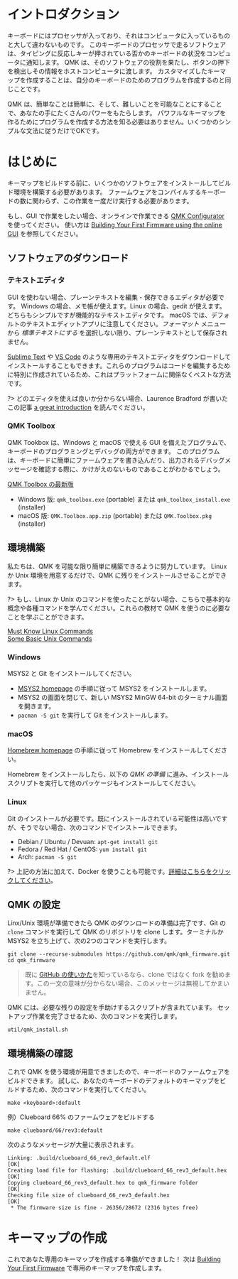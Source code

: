 <!---
  original document: docs/newbs_getting_started.md
  $ git show 161d469:docs/newbs_getting_started.md
-->

# イントロダクション

キーボードにはプロセッサが入っており、それはコンピュータに入っているものと大して違わないものです。
このキーボードのプロセッサで走るソフトウェアは、タイピングに反応しキーが押されている否かのキーボードの状況をコンピュータに通知します。
QMK は、そのソフトウェアの役割を果たし、ボタンの押下を検出しその情報をホストコンピュータに渡します。
カスタマイズしたキーマップを作成することは、自分のキーボードのためのプログラムを作成するのと同じことです。

QMK は、簡単なことは簡単に、そして、難しいことを可能なことにすることで、あなたの手にたくさんのパワーをもたらします。
パワフルなキーマップを作るためにプログラムを作成する方法を知る必要はありません。いくつかのシンプルな文法に従うだけでOKです。

# はじめに

キーマップをビルドする前に、いくつかのソフトウェアをインストールしてビルド環境を構築する必要があります。
ファームウェアをコンパイルするキーボードの数に関わらず、この作業を一度だけ実行する必要があります。

もし、GUI で作業をしたい場合、オンラインで作業できる [QMK Configurator](https://config.qmk.fm) を使ってください。
使い方は [Building Your First Firmware using the online GUI](newbs_building_firmware_configurator.md) を参照してください。

## ソフトウェアのダウンロード

### テキストエディタ

GUI を使わない場合、プレーンテキストを編集・保存できるエディタが必要です。
Windows の場合、メモ帳が使えます。Linux の場合、gedit が使えます。
どちらもシンプルですが機能的なテキストエディタです。
macOS では、デフォルトのテキストエディットアプリに注意してください。_フォーマット_ メニューから _標準テキストにする_ を選択しない限り、プレーンテキストとして保存されません。

[Sublime Text](https://www.sublimetext.com/) や [VS Code](https://code.visualstudio.com/) のような専用のテキストエディタをダウンロードしてインストールすることもできます。これらのプログラムはコードを編集するために特別に作成されているため、これはプラットフォームに関係なくベストな方法です。

?> どのエディタを使えば良いか分からない場合、Laurence Bradford が書いたこの記事 [a great introduction](https://learntocodewith.me/programming/basics/text-editors/) を読んでください。

### QMK Toolbox

QMK Tookbox は、Windows と macOS で使える GUI を備えたプログラムで、キーボードのプログラミングとデバッグの両方ができます。
このプログラムは、キーボードに簡単にファームウェアを書き込んだり、出力されるデバッグメッセージを確認する際に、かけがえのないものであることがわかるでしょう。

[QMK Toolbox の最新版](https://github.com/qmk/qmk_toolbox/releases/latest)

* Windows 版: `qmk_toolbox.exe` (portable) または `qmk_toolbox_install.exe` (installer)
* macOS 版: `QMK.Toolbox.app.zip` (portable) または `QMK.Toolbox.pkg` (installer)

## 環境構築

私たちは、QMK を可能な限り簡単に構築できるように努力しています。
Linux か Unix 環境を用意するだけで、QMK に残りをインストールさせることができます。

?> もし、Linux か Unix のコマンドを使ったことがない場合、こちらで基本的な概念や各種コマンドを学んでください。これらの教材で QMK を使うのに必要なことを学ぶことができます。

[Must Know Linux Commands](https://www.guru99.com/must-know-linux-commands.html)<br>
[Some Basic Unix Commands](https://www.tjhsst.edu/~dhyatt/superap/unixcmd.html)

### Windows

MSYS2 と Git をインストールしてください。

* [MSYS2 homepage](http://www.msys2.org) の手順に従って MSYS2 をインストールします。
* MSYS2 の画面を閉じて、新しい MSYS2 MinGW 64-bit のターミナル画面を開きます。
* `pacman -S git` を実行して Git をインストールします。

### macOS

[Homebrew homepage](https://brew.sh) の手順に従って Homebrew をインストールしてください。

Homebrew をインストールしたら、以下の _QMK の準備_ に進み、インストールスクリプトを実行して他のパッケージもインストールしてください。

### Linux

Git のインストールが必要です。既にインストールされている可能性は高いですが、そうでない場合、次のコマンドでインストールできます。

* Debian / Ubuntu / Devuan: `apt-get install git`
* Fedora / Red Hat / CentOS: `yum install git`
* Arch: `pacman -S git`

?> 上記の方法に加えて、Docker を使うことも可能です。[詳細はこちらをクリックしてください](getting_started_build_tools.md#docker)。

## QMK の設定

Linx/Unix 環境が準備できたら QMK のダウンロードの準備は完了です、Git の `clone` コマンドを実行して QMK のリポジトリを clone します。ターミナルか MSYS2 を立ち上げて、次の2つのコマンドを実行します。

```shell
git clone --recurse-submodules https://github.com/qmk/qmk_firmware.git
cd qmk_firmware
```

> 既に [GitHub の使いかた](getting_started_github.md)を知っているなら、clone ではなく fork を勧めます。この一文の意味が分からない場合、このメッセージは無視してかまいません。

QMK には、必要な残りの設定を手助けするスクリプトが含まれています。
セットアップ作業を完了させるため、次のコマンドを実行します。

    util/qmk_install.sh

## 環境構築の確認

これで QMK を使う環境が用意できましたので、キーボードのファームウェアをビルドできます。
試しに、あなたのキーボードのデフォルトのキーマップをビルドするため、次のコマンドを実行してください。

    make <keyboard>:default

例）Clueboard 66% のファームウェアをビルドする

    make clueboard/66/rev3:default

次のようなメッセージが大量に表示されます。

```
Linking: .build/clueboard_66_rev3_default.elf                                     [OK]
Creating load file for flashing: .build/clueboard_66_rev3_default.hex             [OK]
Copying clueboard_66_rev3_default.hex to qmk_firmware folder                      [OK]
Checking file size of clueboard_66_rev3_default.hex                               [OK]
 * The firmware size is fine - 26356/28672 (2316 bytes free)
```

# キーマップの作成

これであなた専用のキーマップを作成する準備ができました！
次は [Building Your First Firmware](newbs_building_firmware.md) で専用のキーマップを作成します。
